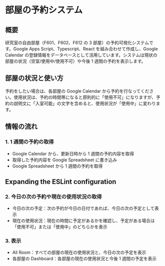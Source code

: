 # 部屋の予約システム

## 概要

研究室の自由部屋（F601、F602、F612 の 3 部屋）の予約可視化システムです。Google Apps Script、Typescript、React を組み合わせて作成し、Google Calendar の登録情報をデータベースとして活用しています。システムは現状の部屋の状況（空室/使用中/使用不可）や今後 1 週間の予約を表示します。

## 部屋の状況と使い方

予約をしたい場合は、各部屋の Google Calendar から予約を行なってください。使用状況は、予約の時間帯になると原則的に「使用不可」になりますが、予約の説明文に「入室可能」の文字を含めると、使用状況が「使用中」に変わります。

## 情報の流れ

### 1. 1 週間の予約の取得

- Google Calendar から、更新日時から 1 週間の予約内容を取得
- 取得した予約内容を Google Spreadsheet に書き込み
- Google Spreadsheet から 1 週間の予約を取得

## Expanding the ESLint configuration

### 2. 今日の次の予約や現在の使用状況の取得

- 今日の次の予定：次の予約が今日の日付であれば、今日の次の予定として表示
- 現在の使用状況：現在の時間に予定があるかを確認し、予定がある場合は「使用不可」または「使用中」のどちらかを表示

### 3. 表示

- All Room：すべての部屋の現在の使用状況と、今日の次の予定を表示
- 各部屋の Dashboard：各部屋の現在の使用状況と今後 1 週間の予定を表示
